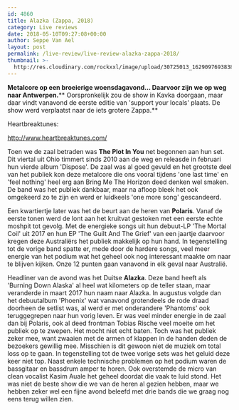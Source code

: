 ```yaml
---
id: 4860
title: Alazka (Zappa, 2018)
category: Live reviews
date: 2018-05-10T09:27:08+00:00
author: Seppe Van Ael
layout: post
permalink: /live-review/live-review-alazka-zappa-2018/
thumbnail: >-
  http://res.cloudinary.com/rockxxl/image/upload/30725013_1629097693838052_3849223983294760002_n.jpg
---
```

**Metalcore op een broeierige woensdagavond&#8230; Daarvoor zijn we op weg naar Antwerpen.**** Oorspronkelijk zou de show in Kavka doorgaan, maar daar vindt vanavond de eerste editie van 'support your locals' plaats. De show werd verplaatst naar de iets grotere Zappa.**

Heartbreaktunes:

http://www.heartbreaktunes.com/

Toen we de zaal betraden was **The Plot In You** net begonnen aan hun set. Dit viertal uit Ohio timmert sinds 2010 aan de weg en releasde in februari hun vierde album 'Dispose'. De zaal was al goed gevuld en het grootste deel van het publiek kon deze metalcore die ons vooral tijdens 'one last time' en 'feel nothing' heel erg aan Bring Me The Horizon deed denken wel smaken. De band was het publiek dankbaar, maar na afloop bleek het ook omgekeerd zo te zijn en werd er luidkeels 'one more song' gescandeerd.

Een kwartiertje later was het de beurt aan de heren van **Polaris**. Vanaf de eerste tonen werd de lont aan het kruitvat gestoken met een eerste echte moshpit tot gevolg. Met de energieke songs uit hun debuut-LP 'The Mortal Coil' uit 2017 en hun EP 'The Guilt And The Grief' van een jaartje daarvoor kregen deze Australiërs het publiek makkelijk op hun hand. In tegenstelling tot de vorige band spatte er, mede door de hardere songs, veel meer energie van het podium wat het geheel ook nog interessant maakte om naar te blijven kijken. Onze 12 punten gaan vanavond in elk geval naar Australië.

Headliner van de avond was het Duitse **Alazka**. Deze band heeft als 'Burning Down Alaska' al heel wat kilometers op de teller staan, maar veranderde in maart 2017 hun naam naar Alazka. In augustus volgde dan het debuutalbum 'Phoenix' wat vanavond grotendeels de rode draad doorheen de setlist was, al werd er met onderandere 'Phantoms' ook teruggegrepen naar hun vorig leven. Er was veel minder energie in de zaal dan bij Polaris, ook al deed frontman Tobias Rische veel moeite om het publiek op te zwepen. Het mocht niet echt baten. Toch was het publiek zeker mee, want zwaaien met de armen of klappen in de handen deden de bezoekers gewillig mee. Misschien is dit gewoon niet de muziek om total loss op te gaan. In tegenstelling tot de twee vorige sets was het geluid deze keer niet top. Naast enkele technische problemen op het podium waren de bassgitaar en bassdrum amper te horen. Ook overstemde de micro van clean vocalist Kasim Auale het geheel doordat die vaak te luid stond. Het was niet de beste show die we van de heren al gezien hebben, maar we hebben zeker wel een fijne avond beleefd met drie bands die we graag nog eens terug willen zien.